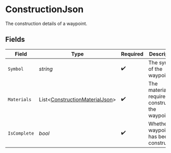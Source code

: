 # ConstructionJson

The construction details of a waypoint.


## Fields

| Field                                                                                 | Type                                                                                  | Required                                                                              | Description                                                                           |
| ------------------------------------------------------------------------------------- | ------------------------------------------------------------------------------------- | ------------------------------------------------------------------------------------- | ------------------------------------------------------------------------------------- |
| `Symbol`                                                                              | *string*                                                                              | :heavy_check_mark:                                                                    | The symbol of the waypoint.                                                           |
| `Materials`                                                                           | List<[ConstructionMaterialJson](../../Models/Components/ConstructionMaterialJson.md)> | :heavy_check_mark:                                                                    | The materials required to construct the waypoint.                                     |
| `IsComplete`                                                                          | *bool*                                                                                | :heavy_check_mark:                                                                    | Whether the waypoint has been constructed.                                            |